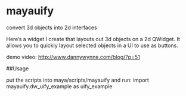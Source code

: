 mayauify
========

convert 3d objects into 2d interfaces

Here’s a widget I create that layouts out 3d objects on a 2d QWidget. It allows you to quickly layout selected objects in a UI to use as buttons.

demo video: http://www.dannywynne.com/blog/?p=51

##Usage

put the scripts into maya/scripts/mayauify and run:
    import mayauify.dw_uify_example as uify_example
